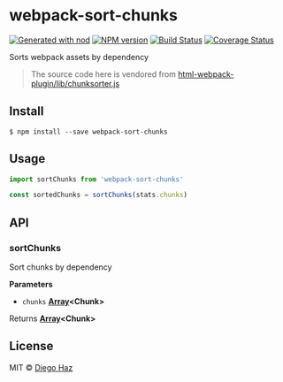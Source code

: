 # webpack-sort-chunks

[![Generated with nod](https://img.shields.io/badge/generator-nod-2196F3.svg?style=flat-square)](https://github.com/diegohaz/nod)
[![NPM version](https://img.shields.io/npm/v/webpack-sort-chunks.svg?style=flat-square)](https://npmjs.org/package/webpack-sort-chunks)
[![Build Status](https://img.shields.io/travis/diegohaz/webpack-sort-chunks/master.svg?style=flat-square)](https://travis-ci.org/diegohaz/webpack-sort-chunks) [![Coverage Status](https://img.shields.io/codecov/c/github/diegohaz/webpack-sort-chunks/master.svg?style=flat-square)](https://codecov.io/gh/diegohaz/webpack-sort-chunks/branch/master)

Sorts webpack assets by dependency

> The source code here is vendored from [html-webpack-plugin/lib/chunksorter.js](https://github.com/jantimon/html-webpack-plugin/blob/master/lib/chunksorter.js)

## Install

    $ npm install --save webpack-sort-chunks

## Usage

```js
import sortChunks from 'webpack-sort-chunks'

const sortedChunks = sortChunks(stats.chunks)
```

## API

<!-- Generated by documentation.js. Update this documentation by updating the source code. -->

### sortChunks

Sort chunks by dependency

**Parameters**

-   `chunks` **[Array](https://developer.mozilla.org/en-US/docs/Web/JavaScript/Reference/Global_Objects/Array)&lt;Chunk>** 

Returns **[Array](https://developer.mozilla.org/en-US/docs/Web/JavaScript/Reference/Global_Objects/Array)&lt;Chunk>** 

## License

MIT © [Diego Haz](https://github.com/diegohaz)
